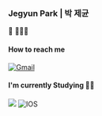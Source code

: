 ### Jegyun Park | 박 제균

🌱 👨🏻‍💻  

#### How to reach me
[![Gmail](https://img.shields.io/badge/Gmail-EA4335?style=flat-square&logo=Gmail&logoColor=white)](mailto:parkjekyun@gmail.com)

#### I'm currently Studying 🏃‍♂️
<img src="https://img.shields.io/badge/Swift-FA7343?style=flat-square&logo=Swift&logoColor=white"/></a> 
![IOS](https://img.shields.io/badge/iOS-000000?style=flat-square&logo=ios&logoColor=white)




